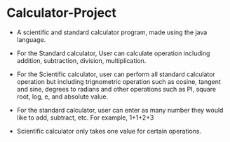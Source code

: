 # Calculator-Project

- A scientific and standard calculator program, made using the java language.
- For the Standard calculator, User can calculate operation including addition, subtraction, division, multiplication.
- For the Scientific calculator, user can perform all standard calculator operation but including trignometric operation such as cosine, tangent and sine, degrees to radians and other operations such as PI, square root, log, e, and absolute value.

- For the standard calculator, user can enter as many number they would like to add, subtract, etc. For example, 1+1+2+3
- Scientific calculator only takes one value for certain operations.
